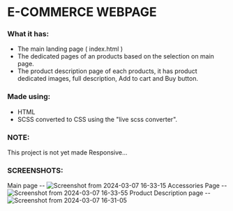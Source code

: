 # E-COMMERCE WEBPAGE 

### What it has:
  * The main landing page ( index.html )
  * The dedicated pages of an products based on the selection on main page.
  * The product description page of each products, it has product dedicated images, full description, Add to cart and Buy button.

### Made using:
  * HTML
  * SCSS converted to CSS using the "live scss converter".

### NOTE:
This project is not yet made Responsive...

### SCREENSHOTS:
Main page --
![Screenshot from 2024-03-07 16-33-15](https://github.com/likhithv76/PACEWISDOM/assets/132771198/e83b7f7f-a6f6-4de4-a38e-0cc47ed9ec5e)
Accessories Page --
![Screenshot from 2024-03-07 16-33-55](https://github.com/likhithv76/PACEWISDOM/assets/132771198/8896765f-ab52-4942-846b-cef4e4b617d3)
Product Description page --
![Screenshot from 2024-03-07 16-31-05](https://github.com/likhithv76/PACEWISDOM/assets/132771198/f530acf4-4c33-4d15-9404-a913983f4354)
